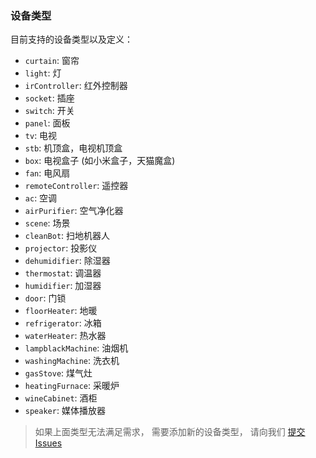 ### 设备类型

目前支持的设备类型以及定义：

- `curtain`: 窗帘
- `light`: 灯
- `irController`: 红外控制器
- `socket`: 插座
- `switch`: 开关
- `panel`: 面板
- `tv`: 电视
- `stb`: 机顶盒，电视机顶盒
- `box`: 电视盒子 (如小米盒子，天猫魔盒)
- `fan`: 电风扇
- `remoteController`: 遥控器
- `ac`: 空调
- `airPurifier`: 空气净化器
- `scene`: 场景
- `cleanBot`: 扫地机器人
- `projector`: 投影仪
- `dehumidifier`: 除湿器
- `thermostat`: 调温器
- `humidifier`: 加湿器
- `door`: 门锁
- `floorHeater`: 地暖
- `refrigerator`: 冰箱
- `waterHeater`: 热水器
- `lampblackMachine`: 油烟机
- `washingMachine`: 洗衣机
- `gasStove`: 煤气灶
- `heatingFurnace`: 采暖炉
- `wineCabinet`: 酒柜
- `speaker`: 媒体播放器

> 如果上面类型无法满足需求， 需要添加新的设备类型， 请向我们 [提交 Issues](https://github.com/Rokid/rokid-homebase-docs/issues)
